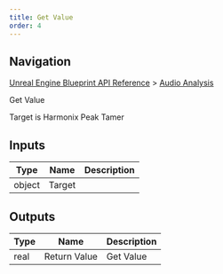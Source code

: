 ```yaml
---
title: Get Value
order: 4
---
```

## Navigation

[Unreal Engine Blueprint API Reference](https://dev.epicgames.com/documentation/en-us/unreal-engine/BlueprintAPI) > [Audio Analysis](https://dev.epicgames.com/documentation/en-us/unreal-engine/BlueprintAPI/AudioAnalysis)

Get Value

Target is Harmonix Peak Tamer

## Inputs

| Type | Name | Description |
| --- | --- | --- |
| object | Target |  |

## Outputs

| Type | Name | Description |
| --- | --- | --- |
| real | Return Value | Get Value |
